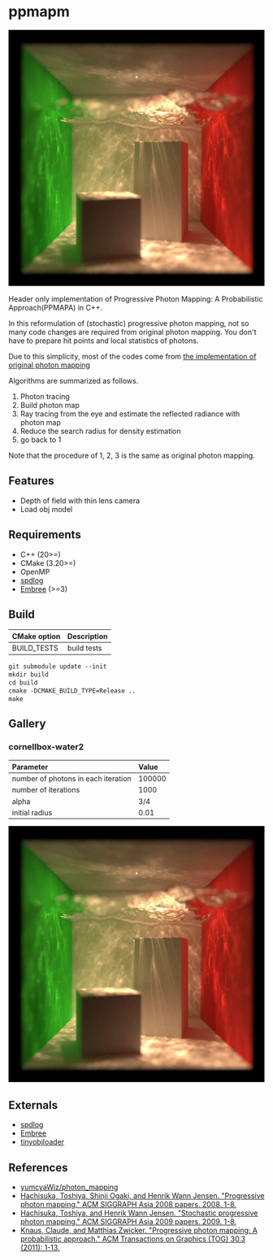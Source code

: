 # ppmapm

![](img/cornellbox-water2_ppmapa.png)

Header only implementation of Progressive Photon Mapping: A Probabilistic Approach(PPMAPA) in C++.

In this reformulation of (stochastic) progressive photon mapping, not so many code changes are required from original photon mapping. You don't have to prepare hit points and local statistics of photons.

Due to this simplicity, most of the codes come from [the implementation of original photon mapping](https://github.com/yumcyaWiz/photon_mapping)

Algorithms are summarized as follows.

1. Photon tracing
2. Build photon map
3. Ray tracing from the eye and estimate the reflected radiance with photon map
4. Reduce the search radius for density estimation
5. go back to 1

Note that the procedure of 1, 2, 3 is the same as original photon mapping.

## Features

* Depth of field with thin lens camera
* Load obj model

## Requirements

* C++ (20>=)
* CMake (3.20>=)
* OpenMP
* [spdlog](https://github.com/gabime/spdlog)
* [Embree](https://github.com/embree/embree) (>=3)

## Build

|CMake option|Description|
|:--|:--|
|BUILD_TESTS|build tests|

```
git submodule update --init
mkdir build
cd build
cmake -DCMAKE_BUILD_TYPE=Release ..
make
```

## Gallery

### cornellbox-water2

|Parameter|Value|
|:--|:--|
|number of photons in each iteration|100000|
|number of iterations|1000|
|alpha|3/4|
|initial radius|0.01|

![](img/cornellbox-water2_ppmapa.png)

## Externals

* [spdlog](https://github.com/gabime/spdlog)
* [Embree](https://github.com/embree/embree)
* [tinyobjloader](https://github.com/tinyobjloader/tinyobjloader)

## References

* [yumcyaWiz/photon_mapping](https://github.com/yumcyaWiz/photon_mapping)
* [Hachisuka, Toshiya, Shinji Ogaki, and Henrik Wann Jensen. "Progressive photon mapping." ACM SIGGRAPH Asia 2008 papers. 2008. 1-8.](https://doi.org/10.1145/1457515.1409083)
* [Hachisuka, Toshiya, and Henrik Wann Jensen. "Stochastic progressive photon mapping." ACM SIGGRAPH Asia 2009 papers. 2009. 1-8.](https://doi.org/10.1145/1661412.1618487)
* [Knaus, Claude, and Matthias Zwicker. "Progressive photon mapping: A probabilistic approach." ACM Transactions on Graphics (TOG) 30.3 (2011): 1-13.](https://doi.org/10.1145/1966394.1966404)